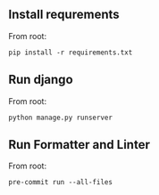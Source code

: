 
## Install requrements

From root:
```
pip install -r requirements.txt
```

## Run django
From root:
```
python manage.py runserver
```


## Run Formatter and Linter
From root:
```
pre-commit run --all-files
```
